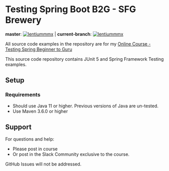 # Testing Spring Boot B2G - SFG Brewery

**master**:
[![lentiummmx](https://circleci.com/gh/lentiummmx/tsbb2b-sfg-brewery.svg?style=svg)](https://circleci.com/gh/lentiummmx/tsbb2b-sfg-brewery)
| **current-branch**:
[![lentiummmx](https://circleci.com/gh/lentiummmx/tsbb2b-sfg-brewery/tree/feat%2Fs15.svg?style=shield)](https://circleci.com/gh/lentiummmx/tsbb2b-sfg-brewery?branch=feat%2Fs15)


All source code examples in the repository are for my [Online Course - Testing Spring Beginner to Guru](https://www.udemy.com/testing-spring-boot-beginner-to-guru/?couponCode=GITHUB_REPO)

This source code repository contains JUnit 5 and Spring Framework Testing examples.

## Setup
### Requirements
* Should use Java 11 or higher. Previous versions of Java are un-tested.
* Use Maven 3.6.0 or higher

## Support
For questions and help:
* Please post in course
* Or post in the Slack Community exclusive to the course.

GitHub Issues will not be addressed.
